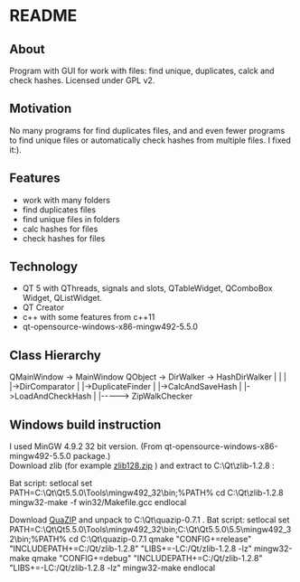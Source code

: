# README

## About

Program with GUI for work with files: find unique, duplicates, calck and check hashes. Licensed under GPL v2.

## Motivation

No many programs for find duplicates files, and and even fewer programs to find unique files or automatically check hashes from multiple files. I fixed it:).

## Features
-  work with many folders
-  find duplicates files
-  find unique files in folders
-  calc hashes for files
-  check hashes for files

## Technology
-  QT 5 with QThreads, signals and slots, QTableWidget, QComboBox Widget, QListWidget.
-  QT Creator
-  c++ with some features from c++11
-  qt-opensource-windows-x86-mingw492-5.5.0

## Class Hierarchy

QMainWindow -> MainWindow
QObject -> DirWalker -> HashDirWalker
                |           |
                |           |->DirComparator
                |           |->DuplicateFinder
                |           |->CalcAndSaveHash
                |           |->LoadAndCheckHash
                |
                |-----> ZipWalkChecker

## Windows build instruction
I used MinGW 4.9.2 32 bit version. (From qt-opensource-windows-x86-mingw492-5.5.0 package.)  
Download zlib (for example [zlib128.zip](http://zlib.net/zlib128.zip) ) and extract to C:\Qt\zlib-1.2.8 :

Bat script:
    setlocal
    set PATH=C:\Qt\Qt5.5.0\Tools\mingw492_32\bin\;%PATH%
    cd C:\Qt\zlib-1.2.8
    mingw32-make -f win32/Makefile.gcc
    endlocal

Download [QuaZIP](http://sourceforge.net/projects/quazip/) and unpack to C:\Qt\quazip-0.7.1 .
Bat script:
    setlocal
    set PATH=C:\Qt\Qt5.5.0\Tools\mingw492_32\bin\;C:\Qt\Qt5.5.0\5.5\mingw492_32\bin;%PATH%
    cd C:\Qt\quazip-0.7.1
    qmake "CONFIG+=release" "INCLUDEPATH+=C:/Qt/zlib-1.2.8" "LIBS+=-LC:/Qt/zlib-1.2.8 -lz"
    mingw32-make
    qmake "CONFIG+=debug" "INCLUDEPATH+=C:/Qt/zlib-1.2.8" "LIBS+=-LC:/Qt/zlib-1.2.8 -lz"
    mingw32-make
    endlocal
